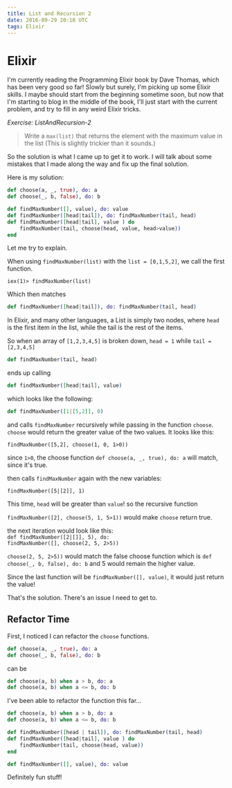 ```yaml
---
title: List and Recursion 2
date: 2016-09-29 20:18 UTC
tags: Elixir
---
```


# __**Elixir**__

I'm currently reading the Programming Elixir book by Dave Thomas, which has been
very good so far! Slowly but surely, I'm picking up some Elixir skills. I maybe should start from the beginning sometime soon, but now that I'm starting to blog in the middle of the book, I'll just start with the current problem, and try to fill in any weird Elixir tricks.

_Exercise: ListAndRecursion-2_

>Write a `max(list)` that returns the element with the maximum value in the list (This
is slightly trickier than it sounds.)

So the solution is what I came up to get it to work. I will talk about some mistakes that I made along the way
and fix up the final solution.

Here is my solution:

``` elixir
def choose(a, _, true), do: a
def choose(_, b, false), do: b

def findMaxNumber([], value), do: value
def findMaxNumber([head|tail]), do: findMaxNumber(tail, head)
def findMaxNumber([head|tail], value ) do
    findMaxNumber(tail, choose(head, value, head>value))
end
```

Let me try to explain.

When using `findMaxNumber(list)` with the `list = [0,1,5,2]`, we call the first function.

```
iex(1)> findMaxNumber(list)
```

Which then matches

``` elixir
def findMaxNumber([head|tail]), do: findMaxNumber(tail, head)
```

In Elixir, and many other languages, a List is simply two nodes, where `head` is the first item in the list, while the tail is the rest of the items.

So when an array of `[1,2,3,4,5]` is broken down, `head = 1` while `tail = [2,3,4,5]`

``` elixir
def findMaxNumber(tail, head)
```

ends up calling

``` elixir
def findMaxNumber([head|tail], value)
```

which looks like the following:

``` elixir
def findMaxNumber([1|[5,2]], 0)
```

and calls `findMaxNumber` recursively while passing in the function `choose`. `choose` would return the greater value of the two
values. It looks like this:

`findMaxNumber([5,2], choose(1, 0, 1>0))`

since `1>0`, the choose function `def choose(a, _, true), do: a` will match, since it's true.

then calls `findMaxNumber` again with the new variables:

`findMaxNumber([5|[2]], 1)`

This time, `head` will be greater than `value`! so the recursive function

`findMaxNumber([2], choose(5, 1, 5>1))` would make `choose` return true.

the next iteration would look like this: <br/>
`def findMaxNumber([2|[]], 5), do:` <br/>
`findMaxNumber([], choose(2, 5, 2>5))`<br/>

`choose(2, 5, 2>5))` would match the false choose function which is `def choose(_, b, false), do: b`
and 5 would remain the higher value.

Since the last function will be `findMaxNumber([], value)`, it would just return the value!

That's the solution. There's an  issue I need to get to.

## Refactor Time

First, I noticed I can refactor the `choose` functions.

``` elixir
def choose(a, _, true), do: a
def choose(_, b, false), do: b
```
can be

``` elixir
def choose(a, b) when a > b, do: a
def choose(a, b) when a <= b, do: b
```

I've been able to refactor the function this far...

``` elixir
def choose(a, b) when a > b, do: a
def choose(a, b) when a <= b, do: b

def findMaxNumber([head | tail]), do: findMaxNumber(tail, head)
def findMaxNumber([head|tail], value ) do
    findMaxNumber(tail, choose(head, value))
end

def findMaxNumber([], value), do: value
```

Definitely fun stuff!